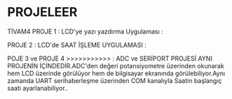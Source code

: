 # PROJELEER
 TİVAM4
PROJE 1 : LCD'ye yazı yazdırma Uygulaması :

PROJE 2 : LCD'de SAAT İŞLEME UYGULAMASI :


POJE 3 ve PROJE 4 >>>>>>>>>>>           :
ADC ve SERİPORT PROJESİ AYNI PROJENİN İÇİNDEDİR.ADC'den  değeri potansiyometre üzerinden  okunarak hem LCD üzerinde görülüyor hem de bilgisayar ekranında görülebiliyor.Aynı zamanda UART serihaberleşme üzerinden COM kanalıyla Saatin başlangıç saati ayarlanabiliyor.. 
 
